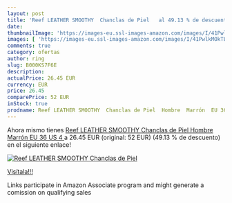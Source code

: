 ```yaml
---
layout: post
title: 'Reef LEATHER SMOOTHY  Chanclas de Piel   al 49.13 % de descuento'
date: 
thumbnailImage: 'https://images-eu.ssl-images-amazon.com/images/I/41PwlkMOkTL._SL200_.jpg'
images: [ 'https://images-eu.ssl-images-amazon.com/images/I/41PwlkMOkTL._SL200_.jpg' ]
comments: true
category: ofertas
author: ring
slug: B000KS7F6E
description:
actualPrice: 26.45 EUR
currency: EUR
price: 26.45
comparePrice: 52 EUR
inStock: true
prodname: Reef LEATHER SMOOTHY  Chanclas de Piel  Hombre  Marrón  EU 36  US 4 
---
```


Ahora mismo tienes [Reef LEATHER SMOOTHY  Chanclas de Piel  Hombre  Marrón  EU 36  US 4 ](https://www.amazon.es/dp/B000KS7F6E/?tag=tolees-21) a 26.45 EUR (original: 52 EUR) (49.13 %  de descuento) en el siguiente enlace!

[![Reef LEATHER SMOOTHY  Chanclas de Piel  ](https://images-eu.ssl-images-amazon.com/images/I/41PwlkMOkTL._SL200_.jpg)](https://www.amazon.es/dp/B000KS7F6E/?tag=tolees-21)

[Visítala!!!](https://www.amazon.es/dp/B000KS7F6E/?tag=tolees-21)

Links participate in Amazon Associate program and might generate a comission on qualifying sales
